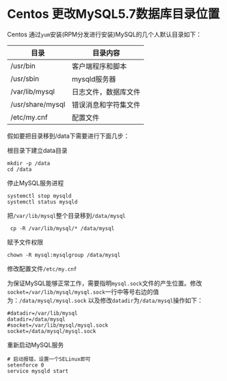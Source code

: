 # Centos 更改MySQL5.7数据库目录位置

Centos 通过`yum`安装(RPM分发进行安装)MySQL的几个人默认目录如下：

| 目录             | 目录内容             |
| ---------------- | -------------------- |
| /usr/bin         | 客户端程序和脚本     |
| /usr/sbin        | mysqld服务器         |
| /var/lib/mysql   | 日志文件，数据库文件 |
| /usr/share/mysql | 错误消息和字符集文件 |
| /etc/my.cnf      | 配置文件             |

假如要把目录移到/data下需要进行下面几步：

根目录下建立data目录

```shell
mkdir -p /data
cd /data
```

停止MySQL服务进程

```shell
systemctl stop mysqld
systemctl status mysqld
```

把`/var/lib/mysql`整个目录移到`/data/mysql`

```shell
 cp -R /var/lib/mysql/* /data/mysql
```

赋予文件权限

```shell
chown -R mysql:mysqlgroup /data/mysql
```

修改配置文件`/etc/my.cnf`

为保证MySQL能够正常工作，需要指明`mysql.sock`文件的产生位置。修改`socket=/var/lib/mysql/mysql.sock`一行中等号右边的值为：`/data/mysql/mysql.sock` 以及修改`datadir`为`/data/mysql`操作如下：

```shell
#datadir=/var/lib/mysql
datadir=/data/mysql
#socket=/var/lib/mysql/mysql.sock
socket=/data/mysql/mysql.sock
```

重新启动MySQL服务

```shell
# 启动报错，设置一个SELinux即可
setenforce 0
service mysqld start
```

